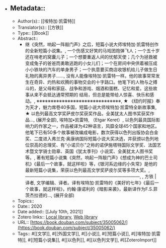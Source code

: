 - ## Metadata::
    - Author(s):: [[埃特加·凯雷特]]
    - Translator(s):: [[方铁]]
    - Type:: [[Book]]
    - Abstract::
        - 继《突然，响起一阵敲门声》之后，短篇小说大师埃特加·凯雷特创作的全新短篇小说集。, 一个伤感又好笑的马戏团炮弹飞人；一个五十岁还在啃老的窝囊儿子；一个想要重返人间的忧郁天使；几个为拯救被变成兔子的爸爸而勇敢逃跑的小女儿们；一个在房间中央供着被压成小小铁块的汽车的单身男子；一个执意要买商店收银机给儿子做生日礼物的离异男子……, 没有人能像埃特加·凯雷特一样。他的故事常常发生在奇异、灼热和欢腾的事物交会的十字路口。他笔下的人物与之搏斗的，是父母和家庭、战争和游戏、烟酒和蛋糕、记忆和爱。这些故事从来不会抵达通常预期的 结局，但总是能带给人惊喜、快乐和感动。, ※※※※※※※※※※※※※※※※※※※※※※※※※※※※※※, ★ 《纽约时报》奉为天才，魅力席卷40多国，短篇小说大师埃特加·凯雷特全新故事集, ★ 以色列最高文学奖萨皮尔奖获奖作品，全美犹太人图书奖获奖作品..., (展开全部), 埃特加•凯雷特, （Etgar Keret）, 以色列最具国际影响力的作家之一，作品被译为42种语言，风靡全球45个国家和地区。他笔下已有50多个故事被改编成电影，数次获得以色列出版协会白金奖、二度进入弗兰克·奥康纳国际短篇小说大奖决选，并获颁以色列地位崇高的总理奖、有“小诺贝尓”之称的诺伊施塔特国际文学奖、法国艺术暨文学骑士勋章、英国《犹太季刊》小说奖、全美犹太人图书奖等。, 著有短篇小说集《突然，响起一阵敲门声》《想成为神的巴士司机》《最后一个故事，就这样啦》等，《银河系边缘的小失常》是他的最新短篇小说集，荣获以色列最高文学奖萨皮尓奖等多项大奖。, ——————————————————————————, , 方铁 | 译者, 文学编辑、译者。译有埃特加·凯雷特的《美好的七年》《最后一个故事，就这样啦》，约翰·康诺利的《暗影来袭》，最新译作为F.S.菲茨杰拉德的..., (展开全部)
    - Topics:: 
    - Date:: 2020
    - Date added:: [[July 10th, 2021]]
    - Zotero links:: [Local library](zotero://select/library/items/IG5I6EBF), [Web library](https://www.zotero.org/users/7147715/items/IG5I6EBF)
    - URL:: [https://book.douban.com/subject/35005062/](https://book.douban.com/subject/35005062/)
    - Tags:: #[[文学]], #[[外国文学]], #[[小说]], #[[短篇小说]], #[[埃特加·凯雷特]], #[[短篇小说集]], #[[以色列]], #[[以色列文学]], #[[ZoteroImport]]
